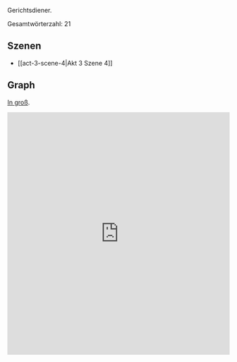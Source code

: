Gerichtsdiener.

Gesamtwörterzahl: 21

## Szenen
- [[act-3-scene-4|Akt 3 Szene 4]]

## Graph
[In groß](https://catchears.github.io/was-ihr-wollt-graphs/characters/Zweiter%20Gerichtsdiener-dark).
<iframe src="https://catchears.github.io/was-ihr-wollt-graphs/characters/2.%20Gerichtsdiener-dark" width=100% height=550 style="border: 0;"></iframe>